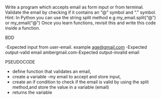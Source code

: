 Write a program which accepts email as form input or from terminal. Validate the email by checking if it contains an “@” symbol and “.” symbol.
Hint: In Python you can use the string split method e.g my_email.split(“@”) or my_email(“@”)
Once you learn functions, revisit this and write this code inside a function.




BDD


 -Expected input from user-email.
   example
  age@gmail.com -Expected output-valid email
  ambergmail.com-Expected output-invalid email




PSEUDOCODE
- define function that validates an email,
- create a variable -my email to accept and store input,
- create an if condition to check if the email is valid by using the split method,and store the value in a variable (email)
- returns the variable
